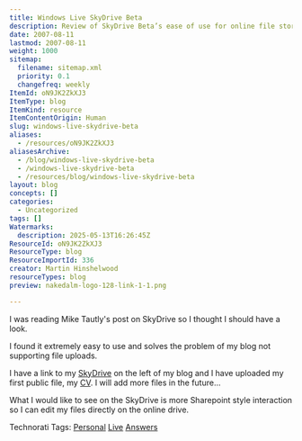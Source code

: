```yaml
---
title: Windows Live SkyDrive Beta
description: Review of SkyDrive Beta’s ease of use for online file storage and sharing, with suggestions for improved online editing and SharePoint-style collaboration features.
date: 2007-08-11
lastmod: 2007-08-11
weight: 1000
sitemap:
  filename: sitemap.xml
  priority: 0.1
  changefreq: weekly
ItemId: oN9JK2ZkXJ3
ItemType: blog
ItemKind: resource
ItemContentOrigin: Human
slug: windows-live-skydrive-beta
aliases:
  - /resources/oN9JK2ZkXJ3
aliasesArchive:
  - /blog/windows-live-skydrive-beta
  - /windows-live-skydrive-beta
  - /resources/blog/windows-live-skydrive-beta
layout: blog
concepts: []
categories:
  - Uncategorized
tags: []
Watermarks:
  description: 2025-05-13T16:26:45Z
ResourceId: oN9JK2ZkXJ3
ResourceType: blog
ResourceImportId: 336
creator: Martin Hinshelwood
resourceTypes: blog
preview: nakedalm-logo-128-link-1-1.png

---
```

I was reading Mike Tautly's post on SkyDrive so I thought I should have a look.

I found it extremely easy to use and solves the problem of my blog not supporting file uploads.

I have a link to my [SkyDrive](http://cid-57599e234f1ebc1c.skydrive.live.com/browse.aspx/Public) on the left of my blog and I have uploaded my first public file, my [CV](http://cid-57599e234f1ebc1c.skydrive.live.com/browse.aspx/Public/Resume). I will add more files in the future...

What I would like to see on the SkyDrive is more Sharepoint style interaction so I can edit my files directly on the online drive.

Technorati Tags: [Personal](http://technorati.com/tags/Personal) [Live](http://technorati.com/tags/Live) [Answers](http://technorati.com/tags/Answers)
